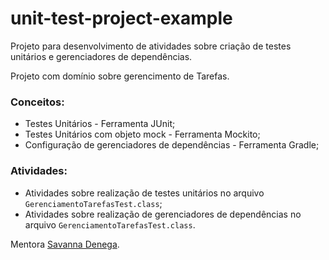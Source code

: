 # unit-test-project-example

Projeto para desenvolvimento de atividades sobre criação de testes unitários e gerenciadores de dependências.

Projeto com domínio sobre gerencimento de Tarefas.

### Conceitos:

- Testes Unitários - Ferramenta JUnit;
- Testes Unitários com objeto mock - Ferramenta Mockito;
- Configuração de gerenciadores de dependências - Ferramenta Gradle;

### Atividades:

- Atividades sobre realização de testes unitários no arquivo `GerenciamentoTarefasTest.class`;
- Atividades sobre realização de gerenciadores de dependências no arquivo `GerenciamentoTarefasTest.class`.

Mentora [Savanna Denega](https://github.com/savannadenega).
